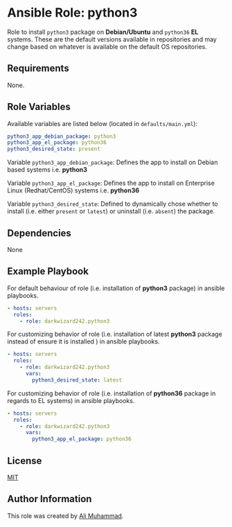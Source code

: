 Ansible Role: python3
=========

Role to install `python3` package on **Debian/Ubuntu** and `python36` **EL** systems. These are the default versions available in repositories and may change based on whatever is available on the default OS repositories.

Requirements
------------

None.

Role Variables
--------------

Available variables are listed below (located in  `defaults/main.yml`):

```yaml
python3_app_debian_package: python3
python3_app_el_package: python36
python3_desired_state: present
```

Variable `python3_app_debian_package`: Defines the app to install on Debian based systems i.e. **python3**

Variable `python3_app_el_package`: Defines the app to install on Enterprise Linux (Redhat/CentOS) systems i.e. **python36**

Variable `python3_desired_state`: Defined to dynamically chose whether to install (i.e. either `present` or `latest`) or uninstall (i.e. `absent`) the package.


Dependencies
------------

None

Example Playbook
----------------

For default behaviour of role (i.e. installation of **python3** package) in ansible playbooks.
```yaml
- hosts: servers
  roles:
    - role: darkwizard242.python3
```

For customizing behavior of role (i.e. installation of latest **python3** package instead of ensure it is installed ) in ansible playbooks.
```yaml
- hosts: servers
  roles:
    - role: darkwizard242.python3
      vars:
        python3_desired_state: latest
```
             
For customizing behavior of role (i.e. installation of **python36** package in regards to EL systems) in ansible playbooks.
```yaml
- hosts: servers
  roles:
    - role: darkwizard242.python3
      vars:
        python3_app_el_package: python36
```      
         
License
-------

[MIT](https://github.com/darkwizard242/ansible-role-python3/blob/master/LICENSE)

Author Information
------------------

This role was created by [Ali Muhammad](https://www.linkedin.com/in/ali-muhammad-759791130/).
